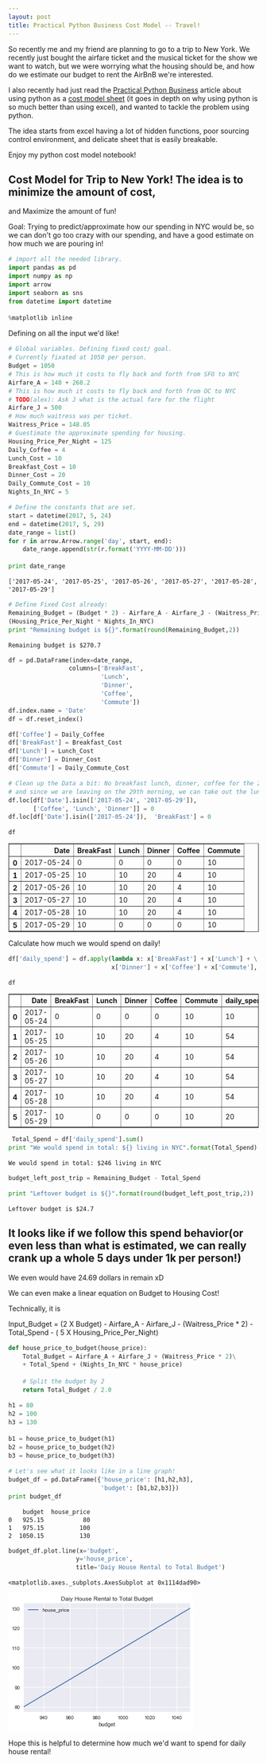 ```yaml
---
layout: post
title: Practical Python Business Cost Model -- Travel!
---
```


So recently me and my friend are planning to go to a trip to New York. We
recently just bought the airfare ticket and the musical ticket for the show we
want to watch, but we were worrying what the housing should be, and how do we
estimate our budget to rent the AirBnB we're interested. 

I also recently had just read the [Practical Python Business](https://help.ghost.org/hc/en-us/articles/224410728-Markdown-Guide)
article about using python as a [cost model sheet](http://pbpython.com/amortization-model.html)
(it goes in depth on why using python is so much better than using excel), and
wanted to tackle the problem using python. 

The idea starts from excel having a lot of hidden functions, poor sourcing
control environment, and delicate sheet that is easily breakable.

Enjoy my python cost model notebook!


## Cost Model for Trip to New York! The idea is to minimize the amount of cost,
and Maximize the amount of fun!

Goal: Trying to predict/approximate how our spending in NYC would be, so we can
don't go too crazy with our spending, and have a good estimate on how much we
are pouring in!


```python
# import all the needed library.
import pandas as pd
import numpy as np
import arrow
import seaborn as sns
from datetime import datetime

%matplotlib inline
```

Defining on all the input we'd like!


```python
# Global variables. Defining fixed cost/ goal.
# Currently fixated at 1050 per person.
Budget = 1050
# This is how much it costs to fly back and forth from SFO to NYC
Airfare_A = 140 + 268.2
# This is how much it costs to fly back and forth from OC to NYC
# TODO(alex): Ask J what is the actual fare for the flight
Airfare_J = 500
# How much waitress was per ticket.
Waitress_Price = 148.05
# Guestimate the approximate spending for housing.
Housing_Price_Per_Night = 125
Daily_Coffee = 4
Lunch_Cost = 10
Breakfast_Cost = 10 
Dinner_Cost = 20
Daily_Commute_Cost = 10
Nights_In_NYC = 5
```


```python
# Define the constants that are set.
start = datetime(2017, 5, 24)
end = datetime(2017, 5, 29)
date_range = list()
for r in arrow.Arrow.range('day', start, end):
    date_range.append(str(r.format('YYYY-MM-DD')))

print date_range
```

    ['2017-05-24', '2017-05-25', '2017-05-26', '2017-05-27', '2017-05-28', '2017-05-29']



```python
# Define Fixed Cost already:
Remaining_Budget = (Budget * 2) - Airfare_A - Airfare_J - (Waitress_Price * 2) - \
(Housing_Price_Per_Night * Nights_In_NYC)
print "Remaining budget is ${}".format(round(Remaining_Budget,2))
```

    Remaining budget is $270.7



```python
df = pd.DataFrame(index=date_range,
                 columns=['BreakFast',
                          'Lunch',
                          'Dinner',
                          'Coffee',
                          'Commute'])
df.index.name = 'Date'
df = df.reset_index()
```


```python
df['Coffee'] = Daily_Coffee
df['BreakFast'] = Breakfast_Cost
df['Lunch'] = Lunch_Cost
df['Dinner'] = Dinner_Cost
df['Commute'] = Daily_Commute_Cost
```


```python
# Clean up the Data a bit: No breakfast lunch, dinner, coffee for the 24th, 
# and since we are leaving on the 29th morning, we can take out the lunch, dinner
df.loc[df['Date'].isin(['2017-05-24', '2017-05-29']),
       ['Coffee', 'Lunch', 'Dinner']] = 0
df.loc[df['Date'].isin(['2017-05-24']),  'BreakFast'] = 0
```


```python
df
```




<div>
<table border="1" class="dataframe">
  <thead>
    <tr style="text-align: right;">
      <th></th>
      <th>Date</th>
      <th>BreakFast</th>
      <th>Lunch</th>
      <th>Dinner</th>
      <th>Coffee</th>
      <th>Commute</th>
    </tr>
  </thead>
  <tbody>
    <tr>
      <th>0</th>
      <td>2017-05-24</td>
      <td>0</td>
      <td>0</td>
      <td>0</td>
      <td>0</td>
      <td>10</td>
    </tr>
    <tr>
      <th>1</th>
      <td>2017-05-25</td>
      <td>10</td>
      <td>10</td>
      <td>20</td>
      <td>4</td>
      <td>10</td>
    </tr>
    <tr>
      <th>2</th>
      <td>2017-05-26</td>
      <td>10</td>
      <td>10</td>
      <td>20</td>
      <td>4</td>
      <td>10</td>
    </tr>
    <tr>
      <th>3</th>
      <td>2017-05-27</td>
      <td>10</td>
      <td>10</td>
      <td>20</td>
      <td>4</td>
      <td>10</td>
    </tr>
    <tr>
      <th>4</th>
      <td>2017-05-28</td>
      <td>10</td>
      <td>10</td>
      <td>20</td>
      <td>4</td>
      <td>10</td>
    </tr>
    <tr>
      <th>5</th>
      <td>2017-05-29</td>
      <td>10</td>
      <td>0</td>
      <td>0</td>
      <td>0</td>
      <td>10</td>
    </tr>
  </tbody>
</table>
</div>



Calculate how much we would spend on daily!


```python
df['daily_spend'] = df.apply(lambda x: x['BreakFast'] + x['Lunch'] + \
                             x['Dinner'] + x['Coffee'] + x['Commute'], axis = 1)
```


```python
df
```




<div>
<table border="1" class="dataframe">
  <thead>
    <tr style="text-align: right;">
      <th></th>
      <th>Date</th>
      <th>BreakFast</th>
      <th>Lunch</th>
      <th>Dinner</th>
      <th>Coffee</th>
      <th>Commute</th>
      <th>daily_spend</th>
    </tr>
  </thead>
  <tbody>
    <tr>
      <th>0</th>
      <td>2017-05-24</td>
      <td>0</td>
      <td>0</td>
      <td>0</td>
      <td>0</td>
      <td>10</td>
      <td>10</td>
    </tr>
    <tr>
      <th>1</th>
      <td>2017-05-25</td>
      <td>10</td>
      <td>10</td>
      <td>20</td>
      <td>4</td>
      <td>10</td>
      <td>54</td>
    </tr>
    <tr>
      <th>2</th>
      <td>2017-05-26</td>
      <td>10</td>
      <td>10</td>
      <td>20</td>
      <td>4</td>
      <td>10</td>
      <td>54</td>
    </tr>
    <tr>
      <th>3</th>
      <td>2017-05-27</td>
      <td>10</td>
      <td>10</td>
      <td>20</td>
      <td>4</td>
      <td>10</td>
      <td>54</td>
    </tr>
    <tr>
      <th>4</th>
      <td>2017-05-28</td>
      <td>10</td>
      <td>10</td>
      <td>20</td>
      <td>4</td>
      <td>10</td>
      <td>54</td>
    </tr>
    <tr>
      <th>5</th>
      <td>2017-05-29</td>
      <td>10</td>
      <td>0</td>
      <td>0</td>
      <td>0</td>
      <td>10</td>
      <td>20</td>
    </tr>
  </tbody>
</table>
</div>




```python
 Total_Spend = df['daily_spend'].sum()
print "We would spend in total: ${} living in NYC".format(Total_Spend)
```

    We would spend in total: $246 living in NYC



```python
budget_left_post_trip = Remaining_Budget - Total_Spend
```


```python
print "Leftover budget is ${}".format(round(budget_left_post_trip,2))
```

    Leftover budget is $24.7


## It looks like if we follow this spend behavior(or even less than what is estimated, we can really crank up a whole 5 days under 1k per person!) 

We even would have 24.69 dollars in remain xD



We can even make a linear equation on Budget to Housing Cost!

Technically, it is

Input_Budget = (2 X Budget) - Airfare_A - Airfare_J - (Waitress_Price * 2) - Total_Spend - ( 5 X Housing_Price_Per_Night)


```python
def house_price_to_budget(house_price):
    Total_Budget = Airfare_A + Airfare_J + (Waitress_Price * 2)\
    + Total_Spend + (Nights_In_NYC * house_price)
    
    # Split the budget by 2
    return Total_Budget / 2.0
```


```python
h1 = 80
h2 = 100
h3 = 130

b1 = house_price_to_budget(h1)
b2 = house_price_to_budget(h2)
b3 = house_price_to_budget(h3)
```


```python
# Let's see what it looks like in a line graph!
budget_df = pd.DataFrame({'house_price': [h1,h2,h3],
                          'budget': [b1,b2,b3]})
print budget_df
```

        budget  house_price
    0   925.15           80
    1   975.15          100
    2  1050.15          130



```python
budget_df.plot.line(x='budget',
                   y='house_price',
                   title='Daiy House Rental to Total Budget')
```




    <matplotlib.axes._subplots.AxesSubplot at 0x1114dad90>




![png](/img/ipnb/cost_model.png)


Hope this is helpful to determine how much we'd want to spend for daily house rental!
